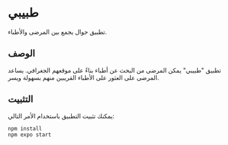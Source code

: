 # طبيبي

تطبيق جوال يجمع بين المرضى والأطباء.

## الوصف

تطبيق "طبيبي" يمكن المرضى من البحث عن أطباء بناءً على موقعهم الجغرافي. يساعد المرضى على العثور على الأطباء القريبين منهم بسهولة ويسر.

## التثبيت

يمكنك تثبيت التطبيق باستخدام الأمر التالي:

```bash
npm install
npm expo start
